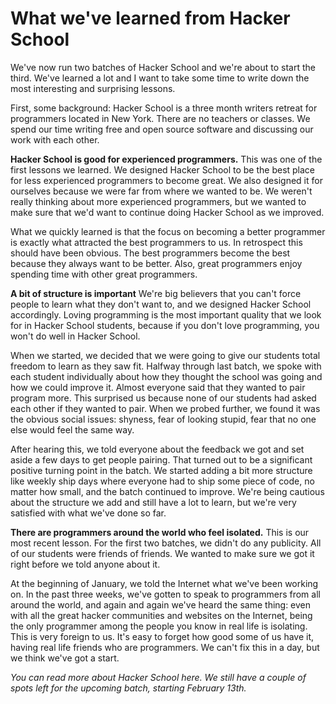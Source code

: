 What we've learned from Hacker School
=============================

We've now run two batches of Hacker School and we're about to start the third. We've learned a lot and I want to take some time to write down the most interesting and surprising lessons.

First, some background: Hacker School is a three month writers retreat for programmers located in New York. There are no teachers or classes. We spend our time writing free and open source software and discussing our work with each other. 

__Hacker School is good for experienced programmers.__ This was one of the first lessons we learned. We designed Hacker School to be the best place for less experienced programmers to become great. We also designed it for ourselves because we were far from where we wanted to be. We weren't really thinking about more experienced programmers, but we wanted to make sure that we'd want to continue doing Hacker School as we improved.

What we quickly learned is that the focus on becoming a better programmer is exactly what attracted the best programmers to us. In retrospect this should have been obvious. The best programmers become the best because they always want to be better. Also, great programmers enjoy spending time with other great programmers. 

__A bit of structure is important__ We're big believers that you can't force people to learn what they don't want to, and we designed Hacker School accordingly. Loving programming is the most important quality that we look for in Hacker School students, because if you don't love programming, you won't do well in Hacker School.

When we started, we decided that we were going to give our students total freedom to learn as they saw fit. Halfway through last batch, we spoke with each student individually about how they thought the school was going and how we could improve it. Almost everyone said that they wanted to pair program more. This surprised us because none of our students had asked each other if they wanted to pair. When we probed further, we found it was the obvious social issues: shyness, fear of looking stupid, fear that no one else would feel the same way.

After hearing this, we told everyone about the feedback we got and set aside a few days to get people pairing. That turned out to be a significant positive turning point in the batch. We started adding a bit more structure like weekly ship days where everyone had to ship some piece of code, no matter how small, and the batch continued to improve. We're being cautious about the structure we add and still have a lot to learn, but we're very satisfied with what we've done so far.

__There are programmers around the world who feel isolated.__ This is our most recent lesson. For the first two batches, we didn't do any publicity. All of our students were friends of friends. We wanted to make sure we got it right before we told anyone about it.

At the beginning of January, we told the Internet what we've been working on. In the past three weeks, we've gotten to speak to programmers from all around the world, and again and again we've heard the same thing: even with all the great hacker communities and websites on the Internet, being the only programmer among the people you know in real life is isolating. This is very foreign to us. It's easy to forget how good some of us have it, having real life friends who are programmers. We can't fix this in a day, but we think we've got a start.

_You can read more about Hacker School here. We still have a couple of spots left for the upcoming batch, starting February 13th._
